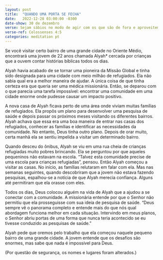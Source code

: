 ```yaml
---
layout: post
title:  "QUANDO UMA PORTA SE FECHA"
date:   2022-12-28 03:00:00 -0300
date-show: 30 de dezembro
verse: Sejam sábios no modo de agir com os que são de fora e aproveitem bem o tempo.
verse-ref: Colossenses 4:5
categories: meditation pt
---
```


Se você visitar certo bairro de uma grande cidade no Oriente Médio, encontrará uma jovem de 22 anos chamada Alyah* cercada por crianças que a ouvem contar histórias bíblicas todos os dias.

Alyah havia acabado de se tornar uma pioneira da Missão Global e tinha sido designada para uma cidade com meio milhão de refugiados. Ela não sabia qual era a melhor maneira de ajudar. A única coisa de que tinha certeza era que queria ser uma médica missionária. Então, se deparou com o que parecia uma tarefa impossível: encontrar uma comunidade em uma cidade enorme onde pudesse causar um impacto positivo.

A nova casa de Alyah ficava perto de uma área onde viviam muitas famílias de refugiados. Ela propôs um plano para desenvolver uma pesquisa de saúde e depois passar os próximos meses visitando os diferentes bairros. Alyah achava que essa era uma boa maneira de entrar nas casas dos refugiados, conhecer as famílias e identificar as necessidades da comunidade. No entanto, Deus tinha outro plano. Depois de orar muito, certa manhã ela se sentiu impelida a visitar um determinado bairro.

Quando desceu do ônibus, Alyah se viu em uma rua cheia de crianças refugiadas muito pobres brincando. Ela se perguntou por que aqueles pequeninos não estavam na escola. “Talvez esta comunidade precise de uma escola para crianças refugiadas”, pensou. Então Alyah começou a visitar as casas. No início, as famílias relutaram em falar com ela. Mas nas semanas seguintes, quando descobriram que a jovem não estava fazendo pesquisas, espalhou-se a notícia de que Alyah merecia confiança. Alguns até permitiram que ela orasse com eles.

Todos os dias, Deus colocou alguém na vida de Alyah que a ajudou a se conectar com a comunidade. A missionária entende por que o Senhor não permitiu que ela prosseguisse com sua ideia de pesquisa de saúde. “Deus sempre vê o panorama completo e entende mais do que nós qual abordagem funciona melhor em cada situação. Intervindo em meus planos, o Senhor abriu portas de uma forma que nunca teria acontecido se eu tivesse conduzido as pesquisas de saúde.”

Alyah pede que oremos pelo trabalho que ela começou naquele pequeno bairro de uma grande cidade. A jovem entende que os desafios são enormes, mas sabe que nada é impossível para Deus.

(Por questão de segurança, os nomes e lugares foram alterados.)

